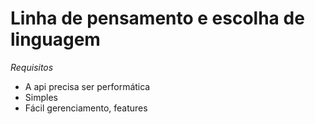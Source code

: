 # Linha de pensamento e escolha de linguagem

*Requisitos*
- A api precisa ser performática
- Simples
- Fácil gerenciamento, features